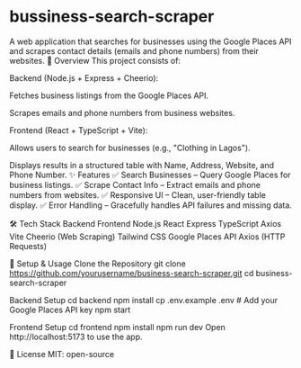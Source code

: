# bussiness-search-scraper
A web application that searches for businesses using the Google Places API and scrapes contact details (emails and phone numbers) from their websites.
📌 Overview
This project consists of:

Backend (Node.js + Express + Cheerio):

Fetches business listings from the Google Places API.

Scrapes emails and phone numbers from business websites.

Frontend (React + TypeScript + Vite):

Allows users to search for businesses (e.g., "Clothing in Lagos").

Displays results in a structured table with Name, Address, Website, and Phone Number.
✨ Features
✅ Search Businesses – Query Google Places for business listings.
✅ Scrape Contact Info – Extract emails and phone numbers from websites.
✅ Responsive UI – Clean, user-friendly table display.
✅ Error Handling – Gracefully handles API failures and missing data.

🛠 Tech Stack
Backend	Frontend
Node.js	React
Express	TypeScript
Axios	Vite
Cheerio (Web Scraping)	Tailwind CSS
Google Places API	Axios (HTTP Requests)

🚀 Setup & Usage
Clone the Repository
git clone https://github.com/yourusername/business-search-scraper.git
cd business-search-scraper

Backend Setup
cd backend
npm install
cp .env.example .env  # Add your Google Places API key
npm start

Frontend Setup
cd frontend
npm install
npm run dev
Open http://localhost:5173 to use the app.

📜 License
MIT: open-source
